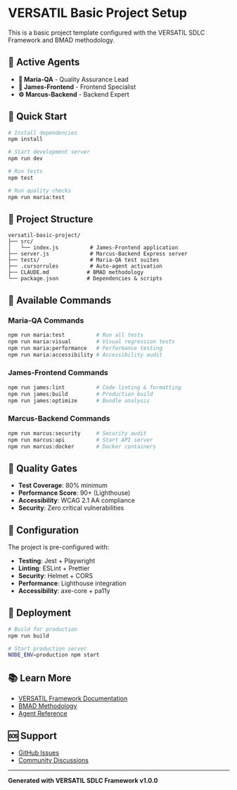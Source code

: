 # VERSATIL Basic Project Setup

This is a basic project template configured with the VERSATIL SDLC Framework and BMAD methodology.

## 🤖 Active Agents

- **🧪 Maria-QA** - Quality Assurance Lead
- **🎨 James-Frontend** - Frontend Specialist
- **⚙️ Marcus-Backend** - Backend Expert

## 🚀 Quick Start

```bash
# Install dependencies
npm install

# Start development server
npm run dev

# Run tests
npm test

# Run quality checks
npm run maria:test
```

## 📁 Project Structure

```
versatil-basic-project/
├── src/
│   └── index.js          # James-Frontend application
├── server.js             # Marcus-Backend Express server
├── tests/                # Maria-QA test suites
├── .cursorrules          # Auto-agent activation
├── CLAUDE.md            # BMAD methodology
└── package.json         # Dependencies & scripts
```

## 🧪 Available Commands

### Maria-QA Commands
```bash
npm run maria:test          # Run all tests
npm run maria:visual        # Visual regression tests
npm run maria:performance   # Performance testing
npm run maria:accessibility # Accessibility audit
```

### James-Frontend Commands
```bash
npm run james:lint          # Code linting & formatting
npm run james:build         # Production build
npm run james:optimize      # Bundle analysis
```

### Marcus-Backend Commands
```bash
npm run marcus:security     # Security audit
npm run marcus:api          # Start API server
npm run marcus:docker       # Docker containers
```

## 🎯 Quality Gates

- **Test Coverage**: 80% minimum
- **Performance Score**: 90+ (Lighthouse)
- **Accessibility**: WCAG 2.1 AA compliance
- **Security**: Zero critical vulnerabilities

## 🔧 Configuration

The project is pre-configured with:

- **Testing**: Jest + Playwright
- **Linting**: ESLint + Prettier
- **Security**: Helmet + CORS
- **Performance**: Lighthouse integration
- **Accessibility**: axe-core + pa11y

## 🚀 Deployment

```bash
# Build for production
npm run build

# Start production server
NODE_ENV=production npm start
```

## 📚 Learn More

- [VERSATIL Framework Documentation](../../docs/)
- [BMAD Methodology](../../CLAUDE.md)
- [Agent Reference](../../docs/agent-reference.md)

## 🆘 Support

- [GitHub Issues](https://github.com/versatil-platform/versatil-sdlc-framework/issues)
- [Community Discussions](https://github.com/versatil-platform/versatil-sdlc-framework/discussions)

---

**Generated with VERSATIL SDLC Framework v1.0.0**